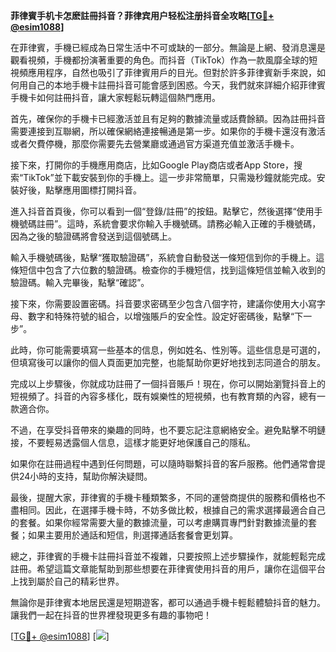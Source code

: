 **菲律賓手机卡怎麽註冊抖音？菲律宾用户轻松注册抖音全攻略[[TG💪+ @esim1088](https://t.me/s/esim1088)]**

在菲律賓，手機已經成為日常生活中不可或缺的一部分。無論是上網、發消息還是觀看視頻，手機都扮演著重要的角色。而抖音（TikTok）作為一款風靡全球的短視頻應用程序，自然也吸引了菲律賓用戶的目光。但對於許多菲律賓新手來說，如何用自己的本地手機卡註冊抖音可能會感到困惑。今天，我們就來詳細介紹菲律賓手機卡如何註冊抖音，讓大家輕鬆玩轉這個熱門應用。

首先，確保你的手機卡已經激活並且有足夠的數據流量或話費餘額。因為註冊抖音需要連接到互聯網，所以確保網絡連接暢通是第一步。如果你的手機卡還沒有激活或者欠費停機，那麼你需要先去營業廳或通過官方渠道充值並激活手機卡。

接下來，打開你的手機應用商店，比如Google Play商店或者App Store，搜索“TikTok”並下載安裝到你的手機上。這一步非常簡單，只需幾秒鐘就能完成。安裝好後，點擊應用圖標打開抖音。

進入抖音首頁後，你可以看到一個“登錄/註冊”的按鈕。點擊它，然後選擇“使用手機號碼註冊”。這時，系統會要求你輸入手機號碼。請務必輸入正確的手機號碼，因為之後的驗證碼將會發送到這個號碼上。

輸入手機號碼後，點擊“獲取驗證碼”，系統會自動發送一條短信到你的手機上。這條短信中包含了六位數的驗證碼。檢查你的手機短信，找到這條短信並輸入收到的驗證碼。輸入完畢後，點擊“確認”。

接下來，你需要設置密碼。抖音要求密碼至少包含八個字符，建議你使用大小寫字母、數字和特殊符號的組合，以增強賬戶的安全性。設定好密碼後，點擊“下一步”。

此時，你可能需要填寫一些基本的信息，例如姓名、性別等。這些信息是可選的，但填寫後可以讓你的個人頁面更加完整，也能幫助你更好地找到志同道合的朋友。

完成以上步驟後，你就成功註冊了一個抖音賬戶！現在，你可以開始瀏覽抖音上的短視頻了。抖音的內容多樣化，既有娛樂性的短視頻，也有教育類的內容，總有一款適合你。

不過，在享受抖音帶來的樂趣的同時，也不要忘記注意網絡安全。避免點擊不明鏈接，不要輕易透露個人信息，這樣才能更好地保護自己的隱私。

如果你在註冊過程中遇到任何問題，可以隨時聯繫抖音的客戶服務。他們通常會提供24小時的支持，幫助你解決疑問。

最後，提醒大家，菲律賓的手機卡種類繁多，不同的運營商提供的服務和價格也不盡相同。因此，在選擇手機卡時，不妨多做比較，根據自己的需求選擇最適合自己的套餐。如果你經常需要大量的數據流量，可以考慮購買專門針對數據流量的套餐；如果主要用於通話和短信，則選擇通話套餐會更划算。

總之，菲律賓的手機卡註冊抖音並不複雜，只要按照上述步驟操作，就能輕鬆完成註冊。希望這篇文章能幫助到那些想要在菲律賓使用抖音的用戶，讓你在這個平台上找到屬於自己的精彩世界。

無論你是菲律賓本地居民還是短期遊客，都可以通過手機卡輕鬆體驗抖音的魅力。讓我們一起在抖音的世界裡發現更多有趣的事物吧！

[[TG💪+ @esim1088](https://t.me/s/esim1088)] [![](https://i.postimg.cc/4NQfJmqS/Snipaste-2025-05-13-00-14-12.png)]